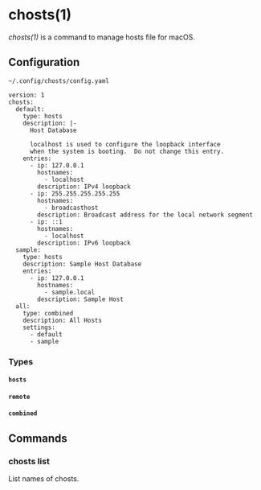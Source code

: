 # chosts(1)

_chosts(1)_ is a command to manage hosts file for macOS.

## Configuration

`~/.config/chosts/config.yaml`

```
version: 1
chosts:
  default:
    type: hosts
    description: |-
      Host Database

      localhost is used to configure the loopback interface
      when the system is booting.  Do not change this entry.
    entries:
      - ip: 127.0.0.1
        hostnames:
          - localhost
        description: IPv4 loopback
      - ip: 255.255.255.255.255
        hostnames:
          - broadcasthost
        description: Broadcast address for the local network segment
      - ip: ::1
        hostnames:
          - localhost
        description: IPv6 loopback
  sample:
    type: hosts
    description: Sample Host Database
    entries:
      - ip: 127.0.0.1
        hostnames:
          - sample.local
        description: Sample Host
  all:
    type: combined
    description: All Hosts
    settings:
      - default
      - sample
```

### Types

#### `hosts`

#### `remote`

#### `combined`

## Commands

### chosts list

List names of chosts.
